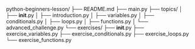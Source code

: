 python-beginners-lesson/
├── README.md
├── main.py
├── topics/
│   ├── __init__.py
│   ├── introduction.py
│   ├── variables.py
│   ├── conditionals.py
│   ├── loops.py
│   ├── functions.py
│   └── advanced_challenge.py
└── exercises/
    ├── __init__.py
    ├── exercise_variables.py
    ├── exercise_conditionals.py
    ├── exercise_loops.py
    └── exercise_functions.py
